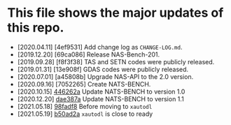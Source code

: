 # This file shows the major updates of this repo.

- [2020.04.11] [4ef9531] Add change log as `CHANGE-LOG.md`.
- [2019.12.20] [69ca086] Release NAS-Bench-201.
- [2019.09.28] [f8f3f38] TAS and SETN codes were publicly released.
- [2019.01.31] [13e908f] GDAS codes were publicly released.
- [2020.07.01] [a45808b] Upgrade NAS-API to the 2.0 version.
- [2020.09.16] [7052265] Create NATS-BENCH.
- [2020.10.15] [446262a](https://github.com/D-X-Y/AutoDL-Projects/tree/446262a) Update NATS-BENCH to version 1.0
- [2020.12.20] [dae387a](https://github.com/D-X-Y/AutoDL-Projects/tree/dae387a) Update NATS-BENCH to version 1.1
- [2021.05.18] [98fadf8](https://github.com/D-X-Y/AutoDL-Projects/tree/98fadf8) Before moving to `xautodl`
- [2021.05.19] [b50ad2a](https://github.com/D-X-Y/AutoDL-Projects/tree/b50ad2a) `xautodl` is close to ready
